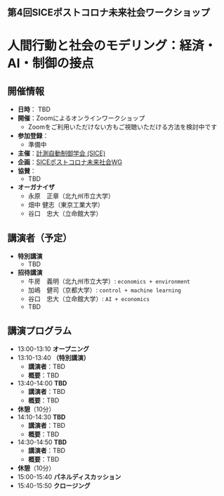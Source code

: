 ## 第4回SICEポストコロナ未来社会ワークショップ
# 人間行動と社会のモデリング：経済・AI・制御の接点

## 開催情報
- **日時**： TBD
- **開催**：Zoomによるオンラインワークショップ
  - Zoomをご利用いただけない方もご視聴いただける方法を検討中です
- **参加登録**：
  - 準備中
- **主催**：[計測自動制御学会 (SICE)](https://www.sice.jp)
- **企画**：[SICEポストコロナ未来社会WG](https://postcorona-sice.github.io/index_jp.html)
- **協賛**：
  - TBD
- **オーガナイザ**
  - 永原　正章（北九州市立大学）
  - 畑中 健志（東京工業大学）
  - 谷口　忠大（立命館大学）
  
## 講演者（予定）
- **特別講演**
  - TBD
- **招待講演**
  - 牛房　義明（北九州市立大学）: `economics + environment`
  - 加嶋　健司（京都大学）: `control + machine learning`
  - 谷口　忠大（立命館大学）: `AI + economics`
  - TBD

## 講演プログラム
- 13:00-13:10 **オープニング**
- 13:10-13:40 **（特別講演）**
  - **講演者**：TBD
  - **概要**：TBD
- 13:40-14:00 **TBD**
  - **講演者**：TBD
  - **概要**：TBD
- **休憩**（10分）
- 14:10-14:30 **TBD**
  - **講演者**：TBD
  - **概要**：TBD
- 14:30-14:50 **TBD**
  - **講演者**：TBD
  - **概要**：TBD 　
- **休憩**（10分）
- 15:00-15:40 **パネルディスカッション**
- 15:40-15:50 **クロージング**
